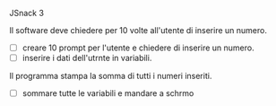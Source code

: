 JSnack 3

Il software deve chiedere per 10 volte all'utente di inserire un numero.

- [ ] creare 10 prompt per l'utente e chiedere di inserire un numero.
- [ ] inserire i dati dell'utrnte in variabili.

Il programma stampa la somma di tutti i numeri inseriti.

- [ ] sommare tutte le variabili e mandare a schrmo